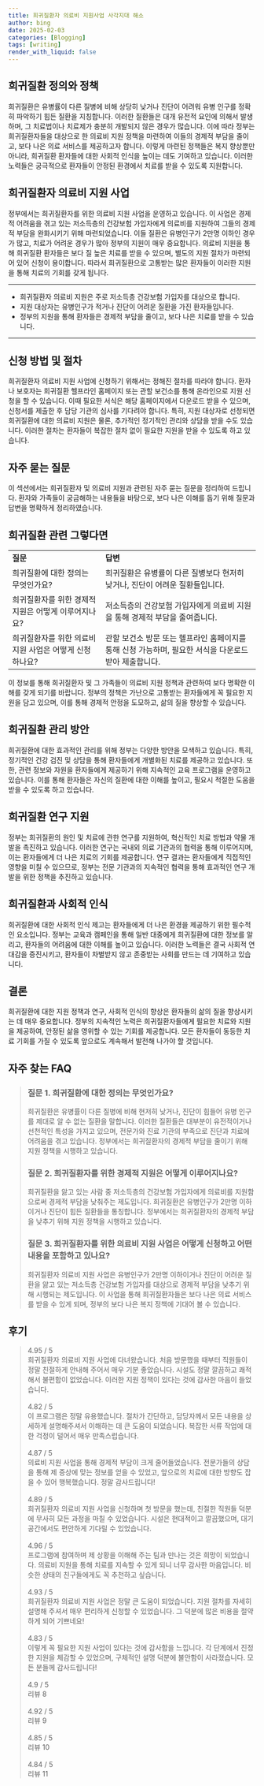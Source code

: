 ```yaml
---
title: 희귀질환자 의료비 지원사업 사각지대 해소
author: bing
date: 2025-02-03
categories: [Blogging]
tags: [writing]
render_with_liquid: false
---
```



<h2 id='희귀질환 정의와 정책'>희귀질환 정의와 정책</h2>

<p>희귀질환은 유병률이 다른 질병에 비해 상당히 낮거나 진단이 어려워 유병 인구를 정확히 파악하기 힘든 질환을 지칭합니다. 이러한 질환들은 대개 유전적 요인에 의해서 발생하며, 그 치료법이나 치료제가 충분히 개발되지 않은 경우가 많습니다. 이에 따라 정부는 희귀질환자들을 대상으로 한 의료비 지원 정책을 마련하여 이들의 경제적 부담을 줄이고, 보다 나은 의료 서비스를 제공하고자 합니다. 이렇게 마련된 정책들은 복지 향상뿐만 아니라, 희귀질환 환자들에 대한 사회적 인식을 높이는 데도 기여하고 있습니다. 이러한 노력들은 궁극적으로 환자들이 안정된 환경에서 치료를 받을 수 있도록 지원합니다.</p>

<h2 id='희귀질환자 의료비 지원 사업'>희귀질환자 의료비 지원 사업</h2>

<p>정부에서는 희귀질환자를 위한 의료비 지원 사업을 운영하고 있습니다. 이 사업은 경제적 어려움을 겪고 있는 저소득층의 건강보험 가입자에게 의료비를 지원하여 그들의 경제적 부담을 완화시키기 위해 마련되었습니다. 이들 질환은 유병인구가 2만명 이하인 경우가 많고, 치료가 어려운 경우가 많아 정부의 지원이 매우 중요합니다. 의료비 지원을 통해 희귀질환 환자들은 보다 질 높은 치료를 받을 수 있으며, 별도의 지원 절차가 마련되어 있어 신청이 용이합니다. 따라서 희귀질환으로 고통받는 많은 환자들이 이러한 지원을 통해 치료의 기회를 갖게 됩니다.</p>

<hr />

<ul>
    <li>희귀질환자 의료비 지원은 주로 저소득층 건강보험 가입자를 대상으로 합니다.</li>
    <li>지원 대상자는 유병인구가 적거나 진단이 어려운 질환을 가진 환자들입니다.</li>
    <li>정부의 지원을 통해 환자들은 경제적 부담을 줄이고, 보다 나은 치료를 받을 수 있습니다.</li>
</ul>

<hr />

<h2 id='신청 방법 및 절차'>신청 방법 및 절차</h2>

<p>희귀질환자 의료비 지원 사업에 신청하기 위해서는 정해진 절차를 따라야 합니다. 환자나 보호자는 희귀질환 헬프라인 홈페이지 또는 관할 보건소를 통해 온라인으로 지원 신청을 할 수 있습니다. 이때 필요한 서식은 해당 홈페이지에서 다운로드 받을 수 있으며, 신청서를 제출한 후 담당 기관의 심사를 기다려야 합니다. 특히, 지원 대상자로 선정되면 희귀질환에 대한 의료비 지원은 물론, 추가적인 정기적인 관리와 상담을 받을 수도 있습니다. 이러한 절차는 환자들이 복잡한 절차 없이 필요한 지원을 받을 수 있도록 하고 있습니다.</p>

<h2 id='자주 묻는 질문'>자주 묻는 질문</h2>

<p>이 섹션에서는 희귀질환자 및 의료비 지원과 관련된 자주 묻는 질문을 정리하여 드립니다. 환자와 가족들이 궁금해하는 내용들을 바탕으로, 보다 나은 이해를 돕기 위해 질문과 답변을 명확하게 정리하였습니다.</p>

<h2 id='희귀질환 관련 그렇다면'>희귀질환 관련 그렇다면</h2>

<table>
    <tr>
        <td><b>질문</b></td>
        <td><b>답변</b></td>
    </tr>
    <tr>
        <td>희귀질환에 대한 정의는 무엇인가요?</td>
        <td>희귀질환은 유병률이 다른 질병보다 현저히 낮거나, 진단이 어려운 질환들입니다.</td>
    </tr>
    <tr>
        <td>희귀질환자를 위한 경제적 지원은 어떻게 이루어지나요?</td>
        <td>저소득층의 건강보험 가입자에게 의료비 지원을 통해 경제적 부담을 줄여줍니다.</td>
    </tr>
    <tr>
        <td>희귀질환자를 위한 의료비 지원 사업은 어떻게 신청하나요?</td>
        <td>관할 보건소 방문 또는 헬프라인 홈페이지를 통해 신청 가능하며, 필요한 서식을 다운로드받아 제출합니다.</td>
    </tr>
</table>

<p>이 정보를 통해 희귀질환자 및 그 가족들이 의료비 지원 정책과 관련하여 보다 명확한 이해를 갖게 되기를 바랍니다. 정부의 정책은 가난으로 고통받는 환자들에게 꼭 필요한 지원을 담고 있으며, 이를 통해 경제적 안정을 도모하고, 삶의 질을 향상할 수 있습니다.</p>

<h2 id='희귀질환 관리 방안'>희귀질환 관리 방안</h2>

<p>희귀질환에 대한 효과적인 관리를 위해 정부는 다양한 방안을 모색하고 있습니다. 특히, 정기적인 건강 검진 및 상담을 통해 환자들에게 개별화된 치료를 제공하고 있습니다. 또한, 관련 정보와 자원을 환자들에게 제공하기 위해 지속적인 교육 프로그램을 운영하고 있습니다. 이를 통해 환자들은 자신의 질환에 대한 이해를 높이고, 필요시 적절한 도움을 받을 수 있도록 하고 있습니다.</p>

<h2 id='희귀질환 연구 지원'>희귀질환 연구 지원</h2>

<p>정부는 희귀질환의 원인 및 치료에 관한 연구를 지원하여, 혁신적인 치료 방법과 약물 개발을 촉진하고 있습니다. 이러한 연구는 국내외 의료 기관과의 협력을 통해 이루어지며, 이는 환자들에게 더 나은 치료의 기회를 제공합니다. 연구 결과는 환자들에게 직접적인 영향을 미칠 수 있으므로, 정부는 전문 기관과의 지속적인 협력을 통해 효과적인 연구 개발을 위한 정책을 추진하고 있습니다.</p>

<h2 id='희귀질환과 사회적 인식'>희귀질환과 사회적 인식</h2>

<p>희귀질환에 대한 사회적 인식 제고는 환자들에게 더 나은 환경을 제공하기 위한 필수적인 요소입니다. 정부는 교육과 캠페인을 통해 일반 대중에게 희귀질환에 대한 정보를 알리고, 환자들의 어려움에 대한 이해를 높이고 있습니다. 이러한 노력들은 결국 사회적 연대감을 증진시키고, 환자들이 차별받지 않고 존중받는 사회를 만드는 데 기여하고 있습니다.</p>

<h2 id='결론'>결론</h2>

<p>희귀질환에 대한 지원 정책과 연구, 사회적 인식의 향상은 환자들의 삶의 질을 향상시키는 데 매우 중요합니다. 정부의 지속적인 노력은 희귀질환자들에게 필요한 치료와 지원을 제공하여, 안정된 삶을 영위할 수 있는 기회를 제공합니다. 모든 환자들이 동등한 치료 기회를 가질 수 있도록 앞으로도 계속해서 발전해 나가야 할 것입니다.</p>


<h2 id='자주_찾는_FAQ'>자주 찾는 FAQ</h2>
<div itemscope="" itemtype="https://schema.org/FAQPage"> 
<blockquote> 
<div itemscope="" itemprop="mainEntity" itemtype="https://schema.org/Question"> 
<h3 itemprop="name">질문 1. 희귀질환에 대한 정의는 무엇인가요?</h3> 
<div itemscope="" itemprop="acceptedAnswer" itemtype="https://schema.org/Answer"> 
<span itemprop="text"> 
<p>희귀질환은 유병률이 다른 질병에 비해 현저히 낮거나, 진단이 힘들어 유병 인구를 제대로 알 수 없는 질환을 말합니다. 이러한 질환들은 대부분이 유전적이거나 선천적인 특성을 가지고 있으며, 전문가와 진료 기관의 부족으로 진단과 치료에 어려움을 겪고 있습니다. 정부에서는 희귀질환자의 경제적 부담을 줄이기 위해 지원 정책을 시행하고 있습니다.</p> 
</span> 
</div> 
</div> 

<div itemscope="" itemprop="mainEntity" itemtype="https://schema.org/Question"> 
<h3 itemprop="name">질문 2. 희귀질환자를 위한 경제적 지원은 어떻게 이루어지나요?</h3> 
<div itemscope="" itemprop="acceptedAnswer" itemtype="https://schema.org/Answer"> 
<span itemprop="text"> 
<p>희귀질환을 앓고 있는 사람 중 저소득층의 건강보험 가입자에게 의료비를 지원함으로써 경제적 부담을 낮춰주는 제도입니다. 희귀질환은 유병인구가 2만명 이하이거나 진단이 힘든 질환들을 통칭합니다. 정부에서는 희귀질환자의 경제적 부담을 낮추기 위해 지원 정책을 시행하고 있습니다.</p> 
</span> 
</div> 
</div> 

<div itemscope="" itemprop="mainEntity" itemtype="https://schema.org/Question"> 
<h3 itemprop="name">질문 3. 희귀질환자를 위한 의료비 지원 사업은 어떻게 신청하고 어떤 내용을 포함하고 있나요?</h3> 
<div itemscope="" itemprop="acceptedAnswer" itemtype="https://schema.org/Answer"> 
<span itemprop="text"> 
<p>희귀질환자 의료비 지원 사업은 유병인구가 2만명 이하이거나 진단이 어려운 질환을 앓고 있는 저소득층 건강보험 가입자를 대상으로 경제적 부담을 낮추기 위해 시행되는 제도입니다. 이 사업을 통해 희귀질환자들은 보다 나은 의료 서비스를 받을 수 있게 되며, 정부의 보다 나은 복지 정책에 기대어 볼 수 있습니다.</p> 
</span> 
</div> 
</div> 

</blockquote> 
</div>
<h2 id='후기'>후기</h2>
<div itemscope itemtype="https://schema.org/Product">
  <blockquote>
  <div itemprop="review" itemscope itemtype="https://schema.org/Review">
      <div itemprop="reviewRating" itemscope itemtype="https://schema.org/Rating"> <span itemprop="ratingValue">4.95</span> / <span itemprop="bestRating">5</span> </div>
      <span itemprop="reviewBody">희귀질환자 의료비 지원 사업에 다녀왔습니다. 처음 방문했을 때부터 직원들이 정말 친절하게 안내해 주어서 매우 기분 좋았습니다. 시설도 정말 깔끔하고 쾌적해서 불편함이 없었습니다. 이러한 지원 정책이 있다는 것에 감사한 마음이 들었습니다.</span>
  </div>
  <br>
  <div itemprop="review" itemscope itemtype="https://schema.org/Review">
      <div itemprop="reviewRating" itemscope itemtype="https://schema.org/Rating"> <span itemprop="ratingValue">4.82</span> / <span itemprop="bestRating">5</span> </div>
      <span itemprop="reviewBody">이 프로그램은 정말 유용했습니다. 절차가 간단하고, 담당자께서 모든 내용을 상세하게 설명해주셔서 이해하는 데 큰 도움이 되었습니다. 복잡한 서류 작업에 대한 걱정이 덜어서 매우 만족스럽습니다.</span>
  </div>
  <br>
  <div itemprop="review" itemscope itemtype="https://schema.org/Review">
      <div itemprop="reviewRating" itemscope itemtype="https://schema.org/Rating"> <span itemprop="ratingValue">4.87</span> / <span itemprop="bestRating">5</span> </div>
      <span itemprop="reviewBody">의료비 지원 사업을 통해 경제적 부담이 크게 줄어들었습니다. 전문가들의 상담을 통해 제 증상에 맞는 정보를 얻을 수 있었고, 앞으로의 치료에 대한 방향도 잡을 수 있어 행복했습니다. 정말 감사드립니다!</span>
  </div>
  <br>
  <div itemprop="review" itemscope itemtype="https://schema.org/Review">
      <div itemprop="reviewRating" itemscope itemtype="https://schema.org/Rating"> <span itemprop="ratingValue">4.89</span> / <span itemprop="bestRating">5</span> </div>
      <span itemprop="reviewBody">희귀질환자 의료비 지원 사업을 신청하며 첫 방문을 했는데, 친절한 직원들 덕분에 무사히 모든 과정을 마칠 수 있었습니다. 시설은 현대적이고 깔끔했으며, 대기 공간에서도 편안하게 기다릴 수 있었습니다.</span>
  </div>
  <br>
  <div itemprop="review" itemscope itemtype="https://schema.org/Review">
      <div itemprop="reviewRating" itemscope itemtype="https://schema.org/Rating"> <span itemprop="ratingValue">4.96</span> / <span itemprop="bestRating">5</span> </div>
      <span itemprop="reviewBody">프로그램에 참여하며 제 상황을 이해해 주는 팀과 만나는 것은 희망이 되었습니다. 의료비 지원을 통해 치료를 지속할 수 있게 되니 너무 감사한 마음입니다. 비슷한 상태의 친구들에게도 꼭 추천하고 싶습니다.</span>
  </div>
  <br>
  <div itemprop="review" itemscope itemtype="https://schema.org/Review">
      <div itemprop="reviewRating" itemscope itemtype="https://schema.org/Rating"> <span itemprop="ratingValue">4.93</span> / <span itemprop="bestRating">5</span> </div>
      <span itemprop="reviewBody">희귀질환자 의료비 지원 사업은 정말 큰 도움이 되었습니다. 지원 절차를 자세히 설명해 주셔서 매우 편리하게 신청할 수 있었습니다. 그 덕분에 많은 비용을 절약하게 되어 기쁘네요!</span>
  </div>
  <br>
  <div itemprop="review" itemscope itemtype="https://schema.org/Review">
      <div itemprop="reviewRating" itemscope itemtype="https://schema.org/Rating"> <span itemprop="ratingValue">4.83</span> / <span itemprop="bestRating">5</span> </div>
      <span itemprop="reviewBody">이렇게 꼭 필요한 지원 사업이 있다는 것에 감사함을 느낍니다. 각 단계에서 진정한 지원을 체감할 수 있었으며, 구체적인 설명 덕분에 불안함이 사라졌습니다. 모든 분들께 감사드립니다!</span>
  </div>
  <br>
  <div itemprop="review" itemscope itemtype="https://schema.org/Review">
      <div itemprop="reviewRating" itemscope itemtype="https://schema.org/Rating"> <span itemprop="ratingValue">4.9</span> / <span itemprop="bestRating">5</span> </div>
      <span itemprop="reviewBody">리뷰 8</span>
  </div>
  <br>
  <div itemprop="review" itemscope itemtype="https://schema.org/Review">
      <div itemprop="reviewRating" itemscope itemtype="https://schema.org/Rating"> <span itemprop="ratingValue">4.92</span> / <span itemprop="bestRating">5</span> </div>
      <span itemprop="reviewBody">리뷰 9</span>
  </div>
  <br>
  <div itemprop="review" itemscope itemtype="https://schema.org/Review">
      <div itemprop="reviewRating" itemscope itemtype="https://schema.org/Rating"> <span itemprop="ratingValue">4.85</span> / <span itemprop="bestRating">5</span> </div>
      <span itemprop="reviewBody">리뷰 10</span>
  </div>
  <br>
  <div itemprop="review" itemscope itemtype="https://schema.org/Review">
      <div itemprop="reviewRating" itemscope itemtype="https://schema.org/Rating"> <span itemprop="ratingValue">4.84</span> / <span itemprop="bestRating">5</span> </div>
      <span itemprop="reviewBody">리뷰 11</span>
  </div>
  </blockquote>
</div>
